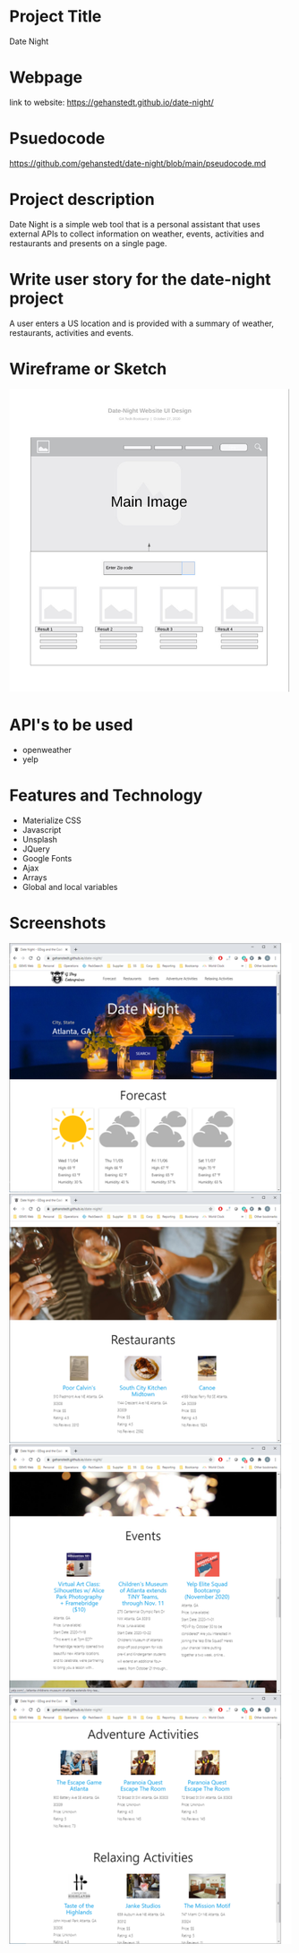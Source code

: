 
# Project Title 
Date Night

# Webpage
link to website: https://gehanstedt.github.io/date-night/

# Psuedocode
https://github.com/gehanstedt/date-night/blob/main/pseudocode.md

# Project description
Date Night is a simple web tool that is a personal assistant that uses external APIs to collect information on weather, events, activities and restaurants and presents on a single page.

# Write user story for the date-night project
A user enters a US location and is provided with a summary of weather, restaurants, activities and events.  

# Wireframe or Sketch
<img src="https://github.com/gehanstedt/date-night/blob/main/datenight-wireframe.jpg" width="500" title="Project">

# API's to be used
* openweather
* yelp

# Features and Technology
* Materialize CSS
* Javascript
* Unsplash
* JQuery
* Google Fonts
* Ajax
* Arrays
* Global and local variables

# Screenshots
![mainscreen](https://github.com/gehanstedt/date-night/blob/main/img/main-screenshot2.png)
![restaurants](https://github.com/gehanstedt/date-night/blob/main/img/restaurants-screenshot.png)
![events](https://github.com/gehanstedt/date-night/blob/main/img/events-screenshot.png)
![activities](https://github.com/gehanstedt/date-night/blob/main/img/activities-screenshot.png)


